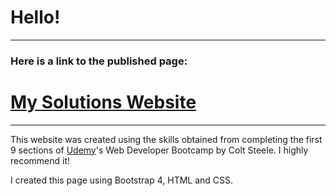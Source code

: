 # Hello!
***
### Here is a link to the published page:
# [My Solutions Website](https://thorski1.github.io/MySolutions/)
***
This website was created using the skills obtained from completing the first 9 sections of <a href="https://www.udemy.com">Udemy</a>'s
Web Developer Bootcamp by Colt Steele. I highly recommend it!

I created this page using Bootstrap 4, HTML and CSS.
